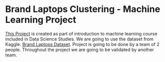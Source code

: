 # Brand Laptops Clustering - Machine Learning Project
[This Project](https://github.com/fantasy2fry/brand-laptops-clustering-ml) is created as part of introduction to machine learning course included in Data Science Studies. We are going to use the dataset from Kaggle: [Brand Laptops Dataset](https://www.kaggle.com/datasets/bhavikjikadara/brand-laptops-dataset?resource=download). Project is going to be done by a team of 2 people. Throughout the project we are going to be validated by another team.
